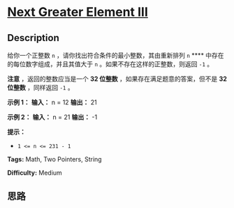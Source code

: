 # [Next Greater Element III][title]

## Description

给你一个正整数 `n` ，请你找出符合条件的最小整数，其由重新排列 `n` **** 中存在的每位数字组成，并且其值大于 `n`
。如果不存在这样的正整数，则返回 `-1` 。

**注意** ，返回的整数应当是一个 **32 位整数** ，如果存在满足题意的答案，但不是 **32 位整数** ，同样返回 `-1` 。

**示例 1：**
            **输入：** n = 12    **输出：** 21    

**示例 2：**
            **输入：** n = 21    **输出：** -1    

**提示：**

  * `1 <= n <= 231 - 1`


**Tags:** Math, Two Pointers, String

**Difficulty:** Medium

## 思路

[title]: https://leetcode-cn.com/problems/next-greater-element-iii
